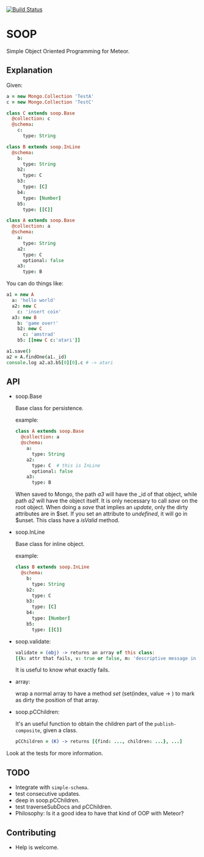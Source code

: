 [![Build Status](https://travis-ci.org/miguelalarcos/soop.svg)](https://travis-ci.org/miguelalarcos/soop)

SOOP
====

Simple Object Oriented Programming for Meteor.

Explanation
-----------

Given:

```coffee
a = new Mongo.Collection 'TestA'
c = new Mongo.Collection 'TestC'

class C extends soop.Base
  @collection: c
  @schema:
    c:
      type: String

class B extends soop.InLine
  @schema:
    b:
      type: String
    b2:
      type: C
    b3:
      type: [C]
    b4:
      type: [Number]
    b5:
      type: [[C]]

class A extends soop.Base
  @collection: a
  @schema:
    a:
      type: String
    a2:
      type: C
      optional: false
    a3:
      type: B
```

You can do things like:

```coffee
a1 = new A
  a: 'hello world'
  a2: new C
    c: 'insert coin'
  a3: new B
    b: 'game over!'
    b2: new C
      c: 'amstrad'
    b5: [[new C c:'atari']]

a1.save()
a2 = A.findOne(a1._id)
console.log a2.a3.b5[0][0].c # -> atari
```

API
---

* soop.Base

  Base class for persistence.

  example:
  ```coffee
  class A extends soop.Base
    @collection: a
    @schema:
      a:
        type: String
      a2:
        type: C  # this is InLine
        optional: false
      a3:
        type: B
  ```
  When saved to Mongo, the path *a3* will have the _id of that object, while path *a2* will have the object itself. It is only necessary to call *save* on the root object.
  When doing a *save* that implies an *update*, only the dirty attributes are in $set. If you set an attribute to *undefined*, it will go in $unset.
  This class have a *isValid* method.

* soop.InLine

  Base class for inline object.

  example:
  ```coffee
  class B extends soop.InLine
    @schema:
      b:
        type: String
      b2:
        type: C
      b3:
        type: [C]
      b4:
        type: [Number]
      b5:
        type: [[C]]
  ```

* soop.validate:

  ```coffee
  validate = (obj) -> returns an array of this class:
  [{k: attr that fails, v: true or false, m: 'descriptive message in case of fail'}, ...]
  ```
  It is useful to know what exactly fails.

* array:

  wrap a normal array to have a method *set* (set(index, value -> ) to mark as dirty the position of that array.

* soop.pCChildren:

  It's an useful function to obtain the children part of the ```publish-composite```, given a class.
   ```coffee
   pCChildren = (K) -> returns [{find: ..., children: ...}, ...]
   ```

Look at the tests for more information.

TODO
----
* Integrate with ```simple-schema```.
* test consecutive updates.
* deep in soop.pCChildren.
* test traverseSubDocs and pCChildren.
* Philosophy:
  Is it a good idea to have that kind of OOP with Meteor?

Contributing
------------
* Help is welcome.